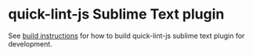 # quick-lint-js Sublime Text plugin

See [build instructions](BUILDING.md) for how to build quick-lint-js sublime text plugin for development.

